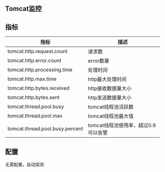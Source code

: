 ## Tomcat监控

## 指标
|指标|描述|
|----|----|
|tomcat.http.request.count| 请求数 |
|tomcat.http.error.count| error数量 |
|tomcat.http.processing.time| 处理时间 |
|tomcat.http.max.time| http最大处理时间 |
|tomcat.http.bytes.received| http接收数据量大小 |
|tomcat.http.bytes.sent| http发送数据量大小 |
|tomcat.thread.pool.busy| tomcat线程池活跃数 |
|tomcat.thread.pool.max| tomcat线程池最大值 |
|tomcat.thread.pool.busy.percent| tomcat线程池使用率，超过0.9可以告警 |

## 配置
  无需配置，自动探测